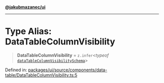 [**@jakubmazanec/ui**](../README.md)

---

# Type Alias: DataTableColumnVisibility

> **DataTableColumnVisibility** = `z.infer`\<_typeof_
> [`dataTableColumnVisibilitySchema`](../variables/dataTableColumnVisibilitySchema.md)\>

Defined in:
[packages/ui/source/components/data-table/DataTableColumnVisibility.ts:5](https://github.com/jakubmazanec/tools/blob/a9ba87d349a220bbed24d161794f90a6ba6009e5/packages/ui/source/components/data-table/DataTableColumnVisibility.ts#L5)
